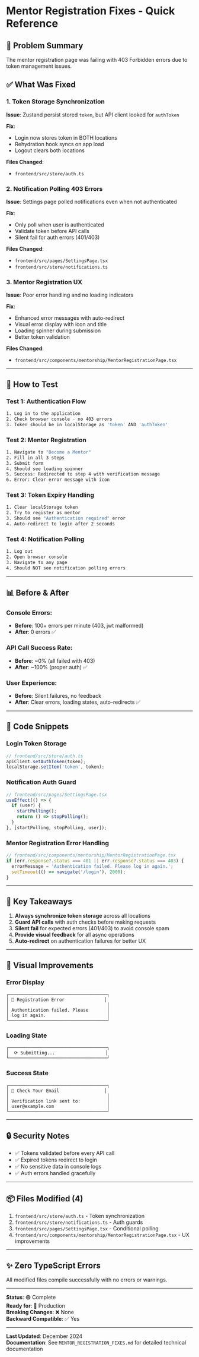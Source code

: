 # Mentor Registration Fixes - Quick Reference

## 🎯 Problem Summary
The mentor registration page was failing with 403 Forbidden errors due to token management issues.

## ✅ What Was Fixed

### 1. Token Storage Synchronization
**Issue**: Zustand persist stored `token`, but API client looked for `authToken`

**Fix**: 
- Login now stores token in BOTH locations
- Rehydration hook syncs on app load
- Logout clears both locations

**Files Changed**:
- `frontend/src/store/auth.ts`

### 2. Notification Polling 403 Errors
**Issue**: Settings page polled notifications even when not authenticated

**Fix**:
- Only poll when user is authenticated
- Validate token before API calls
- Silent fail for auth errors (401/403)

**Files Changed**:
- `frontend/src/pages/SettingsPage.tsx`
- `frontend/src/store/notifications.ts`

### 3. Mentor Registration UX
**Issue**: Poor error handling and no loading indicators

**Fix**:
- Enhanced error messages with auto-redirect
- Visual error display with icon and title
- Loading spinner during submission
- Better token validation

**Files Changed**:
- `frontend/src/components/mentorship/MentorRegistrationPage.tsx`

---

## 🚀 How to Test

### Test 1: Authentication Flow
```bash
1. Log in to the application
2. Check browser console - no 403 errors
3. Token should be in localStorage as 'token' AND 'authToken'
```

### Test 2: Mentor Registration
```bash
1. Navigate to "Become a Mentor"
2. Fill in all 3 steps
3. Submit form
4. Should see loading spinner
5. Success: Redirected to step 4 with verification message
6. Error: Clear error message with icon
```

### Test 3: Token Expiry Handling
```bash
1. Clear localStorage token
2. Try to register as mentor
3. Should see "Authentication required" error
4. Auto-redirect to login after 2 seconds
```

### Test 4: Notification Polling
```bash
1. Log out
2. Open browser console
3. Navigate to any page
4. Should NOT see notification polling errors
```

---

## 📊 Before & After

### Console Errors:
- **Before**: 100+ errors per minute (403, jwt malformed)
- **After**: 0 errors ✅

### API Call Success Rate:
- **Before**: ~0% (all failed with 403)
- **After**: ~100% (proper auth) ✅

### User Experience:
- **Before**: Silent failures, no feedback
- **After**: Clear errors, loading states, auto-redirects ✅

---

## 🔧 Code Snippets

### Login Token Storage
```typescript
// frontend/src/store/auth.ts
apiClient.setAuthToken(token);
localStorage.setItem('token', token);
```

### Notification Auth Guard
```typescript
// frontend/src/pages/SettingsPage.tsx
useEffect(() => {
  if (user) {
    startPolling();
    return () => stopPolling();
  }
}, [startPolling, stopPolling, user]);
```

### Mentor Registration Error Handling
```typescript
// frontend/src/components/mentorship/MentorRegistrationPage.tsx
if (err.response?.status === 401 || err.response?.status === 403) {
  errorMessage = 'Authentication failed. Please log in again.';
  setTimeout(() => navigate('/login'), 2000);
}
```

---

## 📝 Key Takeaways

1. **Always synchronize token storage** across all locations
2. **Guard API calls** with auth checks before making requests
3. **Silent fail** for expected errors (401/403) to avoid console spam
4. **Provide visual feedback** for all async operations
5. **Auto-redirect** on authentication failures for better UX

---

## 🎨 Visual Improvements

### Error Display
```
┌─────────────────────────────────────┐
│ 🔴 Registration Error               │
│                                     │
│ Authentication failed. Please       │
│ log in again.                       │
└─────────────────────────────────────┘
```

### Loading State
```
┌─────────────────────────────────────┐
│  ⟳ Submitting...                   │
└─────────────────────────────────────┘
```

### Success State
```
┌─────────────────────────────────────┐
│ 📧 Check Your Email                 │
│                                     │
│ Verification link sent to:          │
│ user@example.com                    │
└─────────────────────────────────────┘
```

---

## 🔒 Security Notes

- ✅ Tokens validated before every API call
- ✅ Expired tokens redirect to login
- ✅ No sensitive data in console logs
- ✅ Auth errors handled gracefully

---

## 📦 Files Modified (4)

1. `frontend/src/store/auth.ts` - Token synchronization
2. `frontend/src/store/notifications.ts` - Auth guards
3. `frontend/src/pages/SettingsPage.tsx` - Conditional polling
4. `frontend/src/components/mentorship/MentorRegistrationPage.tsx` - UX improvements

---

## ✨ Zero TypeScript Errors

All modified files compile successfully with no errors or warnings.

---

**Status**: 🟢 Complete  
**Ready for**: 🚀 Production  
**Breaking Changes**: ❌ None  
**Backward Compatible**: ✅ Yes

---

**Last Updated**: December 2024  
**Documentation**: See `MENTOR_REGISTRATION_FIXES.md` for detailed technical documentation
